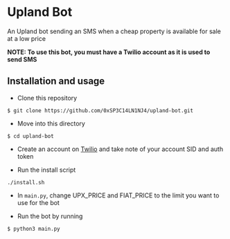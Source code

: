 # Upland Bot
An Upland bot sending an SMS when a cheap property is available for sale at a low price

**NOTE: To use this bot, you must have a Twilio account as it is used to send SMS**


## Installation and usage
- Clone this repository
```
$ git clone https://github.com/0xSP3C14LN1NJ4/upland-bot.git
```

- Move into this directory
```
$ cd upland-bot
```

- Create an account on [Twilio](https://www.twilio.com/) and take note of your account SID and auth token

- Run the install script
```
./install.sh
```

- In `main.py`, change UPX_PRICE and FIAT_PRICE to the limit you want to use for the bot

- Run the bot by running
```
$ python3 main.py
```
